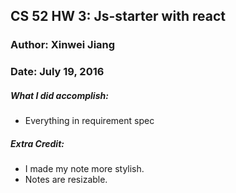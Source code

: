 ## CS 52 HW 3: Js-starter with react
### Author: Xinwei Jiang
### Date: July 19, 2016


##### What I did accomplish:
- Everything in requirement spec


##### Extra Credit:
- I made my note more stylish.
- Notes are resizable.
